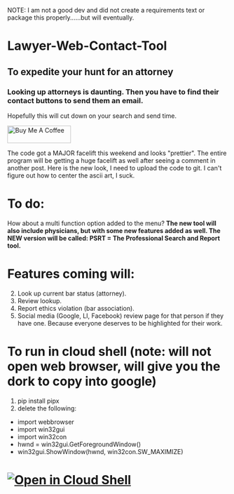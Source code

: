 NOTE: I am not a good dev and did not create a requirements text or package this properly......but will eventually.

# Lawyer-Web-Contact-Tool #
## To expedite your hunt for an attorney ##
### Looking up attorneys is daunting. Then you have to find their contact buttons to send them an email.
Hopefully this will cut down on your search and send time.

<a href="https://www.buymeacoffee.com/notarealdev" target="_blank"><img src="https://cdn.buymeacoffee.com/buttons/v2/default-blue.png" alt="Buy Me A Coffee" style="height: 40px !important;width: 145px !important;" ></a>

The code got a MAJOR facelift this weekend and looks "prettier". The entire program will be getting a huge facelift as well after seeing a comment in another post. Here is the new look, I need to upload the code to git. I can't figure out how to center the ascii art, I suck.

# To do:
How about a multi function option added to the menu?
**The new tool will also include physicians, but with some new features added as well. The NEW version will be called: PSRT = The Professional Search and Report tool.**

# Features coming will:
2. Look up current bar status (attorney).
3. Review lookup.
4. Report ethics violation (bar association).
5. Social media (Google, LI, Facebook) review page for that person if they have one. Because everyone deserves to be highlighted for their work.

# To run in cloud shell (note: will not open web browser, will give you the dork to copy into google)
1. pip install pipx
2. delete the following:
+ import webbrowser
+ import win32gui
+ import win32con
+ hwnd = win32gui.GetForegroundWindow()
+ win32gui.ShowWindow(hwnd, win32con.SW_MAXIMIZE)

# [![Open in Cloud Shell](https://gstatic.com/cloudssh/images/open-btn.svg)](https://shell.cloud.google.com/cloudshell/editor?cloudshell_git_repo=https://github.com/michaelnotadev/Lawyer-Web-Contact-Tool)
